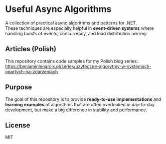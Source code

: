 # Useful Async Algorithms

A collection of practical async algorithms and patterns for .NET.  
These techniques are especially helpful in **event-driven systems** where handling bursts of events, concurrency, and load distribution are key.

## Articles (Polish)

This repository contains code samples for my Polish blog series:
https://beniaminlenarcik.pl/series/uzyteczne-algorytmy-w-systemach-opartych-na-zdarzeniach 

## Purpose
The goal of this repository is to provide **ready-to-use implementations** and **learning examples** of algorithms that are often overlooked in day-to-day development, but make a big difference in stability and performance.

## License
MIT
